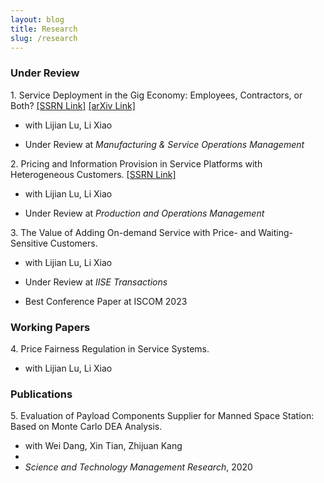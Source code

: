 ```yaml
---
layout: blog
title: Research
slug: /research
---
```


### Under Review
<p>
  1. Service Deployment in the Gig Economy: Employees, Contractors, or Both? <a href="https://papers.ssrn.com/sol3/papers.cfm?abstract_id=4616847">[SSRN Link]</a> <a href="https://arxiv.org/abs/2411.06793">[arXiv Link]</a>
  
  - with Lijian Lu, Li Xiao
    
  - Under Review at <em>Manufacturing \& Service Operations Management</em>
</p>

<p>
  2. Pricing and Information Provision in Service Platforms with Heterogeneous Customers. <a href="https://papers.ssrn.com/sol3/papers.cfm?abstract_id=5013751">[SSRN Link]</a>
  
  - with Lijian Lu, Li Xiao
    
  - Under Review at <em>Production and Operations Management</em> 
</p>

<p>
  3. The Value of Adding On-demand Service with Price- and Waiting-Sensitive Customers. 
  
  - with Lijian Lu, Li Xiao
    
  - Under Review at <em>IISE Transactions</em>

  - Best Conference Paper at ISCOM 2023
</p>

### Working Papers
<p>
  4. Price Fairness Regulation in Service Systems.
  
  - with Lijian Lu, Li Xiao 
</p>

### Publications
<p>
  5. Evaluation of Payload Components Supplier for Manned Space Station: Based on Monte Carlo DEA Analysis.
  
  - with Wei Dang, Xin Tian, Zhijuan Kang
  - 
  - <em>Science and Technology Management Research</em>, 2020
</p>

<br />
